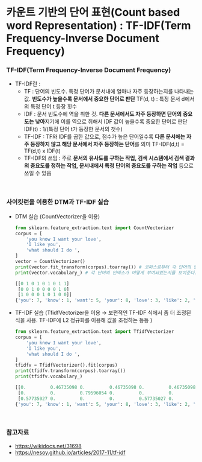 # 카운트 기반의 단어 표현(Count based word Representation) : TF-IDF(Term Frequency-Inverse Document Frequency)

### TF-IDF(Term Frequency-Inverse Document Frequency)

- TF-IDF란 : 
  - TF : 단어의 빈도수. 특정 단어가 문서내에 얼마나 자주 등장하는지를 나타내는 값. **빈도수가 높을수록 문서에서 중요한 단어로 판단**
    TF(d, t) : 특정 문서 d에서의 특정 단어 t 등장 횟수
  - IDF : 문서 빈도수에 역을 취한 것. **다른 문서에서도 자주 등장하면 단어의 중요도는 낮아**지기에 이를 역으로 취해서 IDF 값이 높을수록 중요한 단어로 판단
    IDF(t) : 1/(특정 단어 t가 등장한 문서의 갯수)
  - TF-IDF : TF와 IDF를 곱한 값으로, 점수가 높은 단어일수록 **다른 문서에는 자주 등장하지 않고 해당 문서에서 자주 등장하는 단어**를 의미
    TF-IDF(d,t) = TF(d,t) x IDF(t)
  - TF-IDF의 쓰임 : 주로 **문서의 유사도를 구하는 작업, 검색 시스템에서 검색 결과의 중요도를 정하는 작업, 문서내에서 특정 단어의 중요도를 구하는 작업** 등으로 쓰일 수 있음

<br>

### 사이킷런을 이용한 DTM과 TF-IDF 실습

- DTM 실습 (CountVectorizer을 이용)

  ```python
  from sklearn.feature_extraction.text import CountVectorizer
  corpus = [
      'you know I want your love',
      'I like you',
      'what should I do ',
  ]
  vector = CountVectorizer()
  print(vector.fit_transform(corpus).toarray()) # 코퍼스로부터 각 단어의 빈도 수를 기록한다.
  print(vector.vocabulary_) # 각 단어의 인덱스가 어떻게 부여되었는지를 보여준다.
  ```

  ```python
  [[0 1 0 1 0 1 0 1 1]
   [0 0 1 0 0 0 0 1 0]
   [1 0 0 0 1 0 1 0 0]]
  {'you': 7, 'know': 1, 'want': 5, 'your': 8, 'love': 3, 'like': 2, 'what': 6, 'should': 4, 'do': 0}
  ```

- TF-IDF 실습 (TfidfVectorizer을 이용 → 보편적인 TF-IDF 식에서 좀 더 조정된 식을 사용. TF-IDF에 L2 정규화를 이용해 값을 조정하는 등등 )

  ```python
  from sklearn.feature_extraction.text import TfidfVectorizer
  corpus = [
      'you know I want your love',
      'I like you',
      'what should I do ',    
  ]
  tfidfv = TfidfVectorizer().fit(corpus)
  print(tfidfv.transform(corpus).toarray())
  print(tfidfv.vocabulary_)
  ```

  ```python
  [[0.         0.46735098 0.         0.46735098 0.         0.46735098 0.         0.35543247 0.46735098]
   [0.         0.         0.79596054 0.         0.         0.         0.         0.60534851 0.        ]
   [0.57735027 0.         0.         0.         0.57735027 0.         0.57735027 0.         0.        ]]
  {'you': 7, 'know': 1, 'want': 5, 'your': 8, 'love': 3, 'like': 2, 'what': 6, 'should': 4, 'do': 0}
  ```

<br>  

### 참고자료

- https://wikidocs.net/31698
- https://nesoy.github.io/articles/2017-11/tf-idf

